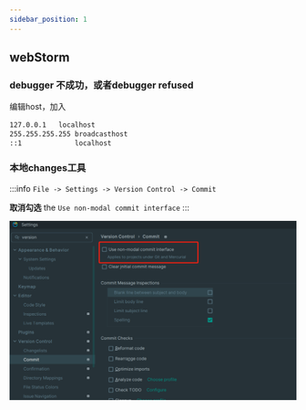 ```yaml
---
sidebar_position: 1
---
```


## webStorm

### debugger 不成功，或者debugger refused

编辑host，加入

```
127.0.0.1	localhost
255.255.255.255	broadcasthost
::1             localhost
```

### 本地changes工具

:::info
`File -> Settings -> Version Control -> Commit`

**取消勾选** the `Use non-modal commit interface`
:::

![..](./imgs/Jietu_20230402233115.png)